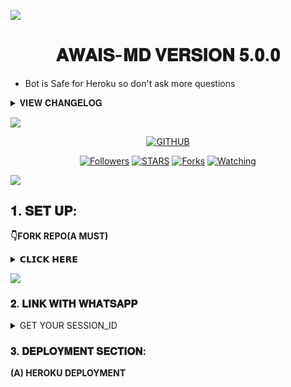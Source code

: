 
<a><img src='https://i.imgur.com/LyHic3i.gif'/></a>
<h1 align="center">𝐀𝐖𝐀𝐈𝐒-𝐌𝐃 𝐕𝐄𝐑𝐒𝐈𝐎𝐍 𝟓.𝟎.𝟎 </h1>

- Bot is Safe for Heroku so don't ask more questions


<details>
<summary>𝐕𝐈𝐄𝐖 𝐂𝐇𝐀𝐍𝐆𝐄𝐋𝐎𝐆</summary>
  
- 𝑨𝒍𝒍 𝑫𝒐𝒘𝒏𝒍𝒐𝒂𝒅𝒆𝒓𝒔 𝑭𝒊𝒙𝒆𝒅 𝒂𝒏𝒅 𝒂𝒓𝒆 𝑾𝒐𝒓𝒌𝒊𝒏𝒈🔥.
- 𝑶𝒗𝒆𝒓𝒂𝒍 𝑷𝒆𝒓𝒇𝒐𝒓𝒎𝒂𝒏𝒄𝒆 𝑰𝒎𝒑𝒓𝒐𝒗𝒆𝒎𝒆𝒏𝒕𝒔🤫.
- Deprecated Buttoned Commands so everything is fine.

</details>

<a><img src='https://i.imgur.com/LyHic3i.gif'/></a>

  <p align="center">
<a href="https://github.com/Awais-star-a11y"><img title="GITHUB" src="https://img.shields.io/badge/GITHUB-AWAIS TECH-red.svg?style=for-the-badge&logo=github"></a>
<p/>
<p align="center">
<a href="https://github.com/Awais-star-a11y?tab=followers"><img title="Followers" src="https://img.shields.io/github/followers/Awais-star-a11y?label=Followers&style=social"></a>
<a href="https://github.com/Awais-star-a11y/AWAISX-MD/stargazers/"><img title="STARS" src="https://img.shields.io/github/stars/Awais-star-a11y/AWAISX-MD?&style=social"></a>
<a href="https://github.com/Awais-star-a11y/AWAISX-MD/network/members"><img title="Forks" src="https://img.shields.io/github/forks/Awais-star-a11y/AWAISX-MD?style=social"></a>
<a href="https://github.com/Awais-star-a11y/AWAISX-MD/watchers"><img title="Watching" src="https://img.shields.io/github/watchers/Awais-star-a11y/AWAISX-MD?label=Watching&style=social"></a>

<a><img src='https://i.imgur.com/LyHic3i.gif'/></a>
  
## 𝟏. 𝐒𝐄𝐓 𝐔𝐏:

**👇FORK REPO(A MUST)**
<details>
<summary>𝗖𝗟𝗜𝗖𝗞 𝗛𝗘𝗥𝗘</summary>
  
- This is essential for you to obtain your own safe forked deployable repo especially heroku users.

<a href="https://github.com/Awais-star-a11y/AWAISX-MD/fork"><img src="https://img.shields.io/badge/CLICK%20HERE-purple" alt="FORK AWAIS-MD" width="150"></a>
</details>

<a><img src='https://i.imgur.com/LyHic3i.gif'/></a>

### 𝟐. 𝐋𝐈𝐍𝐊 𝐖𝐈𝐓𝐇 𝐖𝐇𝐀𝐓𝐒𝐀𝐏𝐏

<details>
<summary>GET YOUR SESSION_ID</summary>
<a href="https://awais-md-pair.onrender.com"><img src="https://img.shields.io/badge/CLICK%20HERE-green" alt="Pairing Code" width="150"></a>

- Session ID must start with **Awais~** and is 15 characters in length.
</details>

### 𝟑. 𝐃𝐄𝐏𝐋𝐎𝐘𝐌𝐄𝐍𝐓 𝐒𝐄𝐂𝐓𝐈𝐎𝐍:
**(A) HEROKU DEPLOYMENT**

